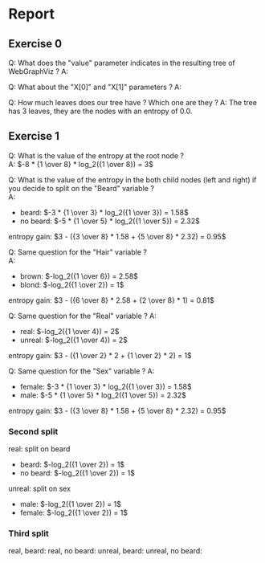 # Report

## Exercise 0

Q: What does the "value" parameter indicates in the resulting tree of WebGraphViz ?
A:

Q: What about the "X[0]" and "X[1]" parameters ?
A:

Q: How much leaves does our tree have ? Which one are they ?
A: The tree has 3 leaves, they are the nodes with an entropy of 0.0.

## Exercise 1

Q: What is the value of the entropy at the root node ?  
A: $-8 * {1 \over 8} * log_2({1 \over 8}) = 3$

Q: What is the value of the entropy in the both child nodes (left and right) if you decide to split on the "Beard" variable ?  
A:
* beard: $-3 * {1 \over 3} * log_2({1 \over 3}) = 1.58$  
* no beard: $-5 * {1 \over 5} * log_2({1 \over 5}) = 2.32$

entropy gain: $3 - ({3 \over 8} * 1.58 + {5 \over 8} * 2.32) = 0.95$

Q: Same question for the "Hair" variable ?  
A:
* brown: $-log_2({1 \over 6}) = 2.58$
* blond: $-log_2({1 \over 2}) = 1$

entropy gain: $3 - ({6 \over 8} * 2.58 + {2 \over 8} * 1) = 0.81$

Q: Same question for the "Real" variable ?
A:
* real: $-log_2({1 \over 4}) = 2$
* unreal: $-log_2({1 \over 4}) = 2$

entropy gain: $3 - ({1 \over 2} * 2 + {1 \over 2} * 2) = 1$

Q: Same question for the "Sex" variable ?
A:
* female: $-3 * {1 \over 3} * log_2({1 \over 3}) = 1.58$  
* male: $-5 * {1 \over 5} * log_2({1 \over 5}) = 2.32$

entropy gain: $3 - ({3 \over 8} * 1.58 + {5 \over 8} * 2.32) = 0.95$

### Second split

real: split on beard
* beard: $-log_2({1 \over 2}) = 1$
* no beard: $-log_2({1 \over 2}) = 1$

unreal: split on sex
* male: $-log_2({1 \over 2}) = 1$
* female: $-log_2({1 \over 2}) = 1$

### Third split

real, beard:
real, no beard:
unreal, beard:
unreal, no beard:
